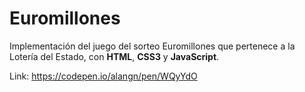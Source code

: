 # Euromillones

Implementación del juego del sorteo Euromillones que pertenece a la Lotería del Estado, con **HTML**, **CSS3** y **JavaScript**.
 
Link: https://codepen.io/alangn/pen/WQyYdO
